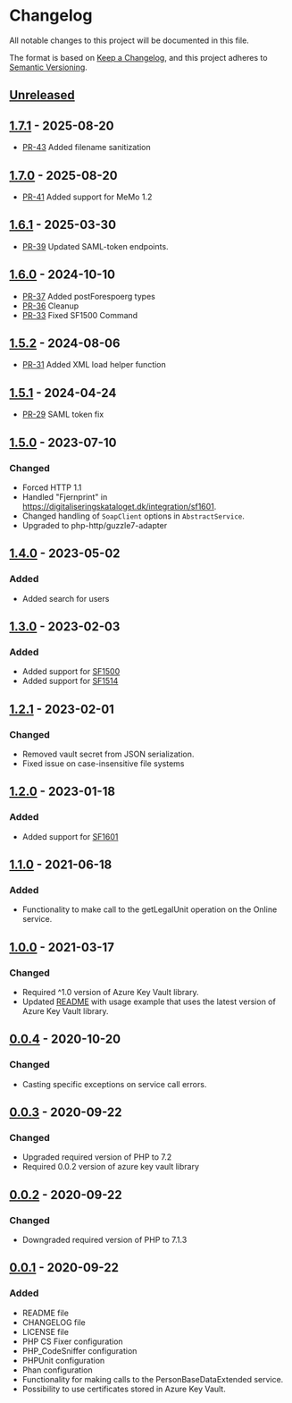 # Changelog

All notable changes to this project will be documented in this file.

The format is based on [Keep a Changelog](https://keepachangelog.com/en/1.0.0/),
and this project adheres to [Semantic Versioning](https://semver.org/spec/v2.0.0.html).

## [Unreleased]

## [1.7.1] - 2025-08-20

- [PR-43](https://github.com/itk-dev/serviceplatformen/pull/43)
  Added filename sanitization

## [1.7.0] - 2025-08-20

- [PR-41](https://github.com/itk-dev/serviceplatformen/pull/41)
  Added support for MeMo 1.2

## [1.6.1] - 2025-03-30

- [PR-39](https://github.com/itk-dev/serviceplatformen/pull/39)
  Updated SAML-token endpoints.

## [1.6.0] - 2024-10-10

- [PR-37](https://github.com/itk-dev/serviceplatformen/pull/37)
  Added postForespoerg types
- [PR-36](https://github.com/itk-dev/serviceplatformen/pull/36)
  Cleanup
- [PR-33](https://github.com/itk-dev/serviceplatformen/pull/33)
  Fixed SF1500 Command

## [1.5.2] - 2024-08-06

- [PR-31](https://github.com/itk-dev/serviceplatformen/pull/31)
  Added XML load helper function

## [1.5.1] - 2024-04-24

- [PR-29](https://github.com/itk-dev/serviceplatformen/pull/29)
  SAML token fix

## [1.5.0] - 2023-07-10

### Changed

- Forced HTTP 1.1
- Handled "Fjernprint" in
  <https://digitaliseringskataloget.dk/integration/sf1601>.
- Changed handling of `SoapClient` options in `AbstractService`.
- Upgraded to php-http/guzzle7-adapter

## [1.4.0] - 2023-05-02

### Added

- Added search for users

## [1.3.0] - 2023-02-03

### Added

- Added support for
  [SF1500](https://digitaliseringskataloget.dk/integration/sf1500)
- Added support for
  [SF1514](https://digitaliseringskataloget.dk/integration/sf1514)

## [1.2.1] - 2023-02-01

### Changed

- Removed vault secret from JSON serialization.
- Fixed issue on case-insensitive file systems

## [1.2.0] - 2023-01-18

### Added

- Added support for
  [SF1601](https://digitaliseringskataloget.dk/integration/sf1601)

## [1.1.0] - 2021-06-18

### Added

- Functionality to make call to the getLegalUnit operation on the Online service.

## [1.0.0] - 2021-03-17

### Changed

- Required ^1.0 version of Azure Key Vault library.
- Updated [README](README.md) with usage example that uses the latest version of
  Azure Key Vault library.

## [0.0.4] - 2020-10-20

### Changed

- Casting specific exceptions on service call errors.

## [0.0.3] - 2020-09-22

### Changed

- Upgraded required version of PHP to 7.2
- Required 0.0.2 version of azure key vault library

## [0.0.2] - 2020-09-22

### Changed

- Downgraded required version of PHP to 7.1.3

## [0.0.1] - 2020-09-22

### Added

- README file
- CHANGELOG file
- LICENSE file
- PHP CS Fixer configuration
- PHP_CodeSniffer configuration
- PHPUnit configuration
- Phan configuration
- Functionality for making calls to the PersonBaseDataExtended service.
- Possibility to use certificates stored in Azure Key Vault.

[Unreleased]: https://github.com/itk-dev/serviceplatformen/compare/1.7.1...HEAD
[1.7.1]: https://github.com/itk-dev/serviceplatformen/compare/1.7.0...1.7.1
[1.7.0]: https://github.com/itk-dev/serviceplatformen/compare/1.6.1...1.7.0
[1.6.1]: https://github.com/itk-dev/serviceplatformen/compare/1.6.0...1.6.1
[1.6.0]: https://github.com/itk-dev/serviceplatformen/compare/1.5.2...1.6.0
[1.5.2]: https://github.com/itk-dev/serviceplatformen/compare/1.5.1...1.5.2
[1.5.1]: https://github.com/itk-dev/serviceplatformen/compare/1.5.0...1.5.1
[1.5.0]: https://github.com/itk-dev/serviceplatformen/compare/1.4.0...1.5.0
[1.4.0]: https://github.com/itk-dev/serviceplatformen/compare/1.3.0...1.4.0
[1.3.0]: https://github.com/itk-dev/serviceplatformen/compare/1.2.1...1.3.0
[1.2.1]: https://github.com/itk-dev/serviceplatformen/compare/1.2.0...1.2.1
[1.2.0]: https://github.com/itk-dev/serviceplatformen/compare/1.1.0...1.2.0
[1.1.0]: https://github.com/itk-dev/serviceplatformen/compare/1.0.0...1.1.0
[1.0.0]: https://github.com/itk-dev/serviceplatformen/compare/0.0.4...1.0.0
[0.0.4]: https://github.com/itk-dev/serviceplatformen/compare/0.0.3...0.0.4
[0.0.3]: https://github.com/itk-dev/serviceplatformen/compare/0.0.2...0.0.3
[0.0.2]: https://github.com/itk-dev/serviceplatformen/compare/0.0.1...0.0.2
[0.0.1]: https://github.com/itk-dev/serviceplatformen/releases/tag/0.0.1
